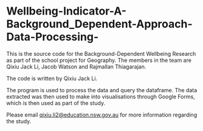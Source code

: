 # Wellbeing-Indicator-A-Background_Dependent-Approach-Data-Processing-

This is the source code for the Background-Dependent Wellbeing Research as part of the school project for Geography. The members in the team are Qixiu Jack Li, Jacob Watson and Rajmallan Thiagarajan. 

The code is written by Qixiu Jack Li. 

The program is used to process the data and query the dataframe. The data extracted was then used to make into visualisations through Google Forms, which is then used as part of the study. 

Please email qixiu.li2@education.nsw.gov.au for more information regarding the study. 
